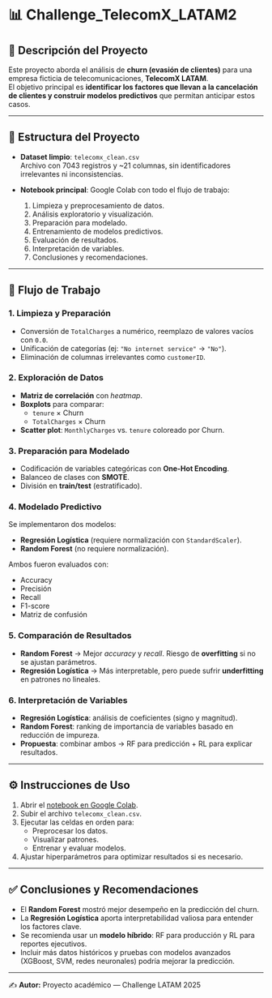 # 📊 Challenge_TelecomX_LATAM2

## 📌 Descripción del Proyecto
Este proyecto aborda el análisis de **churn (evasión de clientes)** para una empresa ficticia de telecomunicaciones, **TelecomX LATAM**.  
El objetivo principal es **identificar los factores que llevan a la cancelación de clientes y construir modelos predictivos** que permitan anticipar estos casos.

---

## 📂 Estructura del Proyecto
- **Dataset limpio**: `telecomx_clean.csv`  
  Archivo con 7043 registros y ~21 columnas, sin identificadores irrelevantes ni inconsistencias.
  
- **Notebook principal**: Google Colab con todo el flujo de trabajo:
  1. Limpieza y preprocesamiento de datos.
  2. Análisis exploratorio y visualización.
  3. Preparación para modelado.
  4. Entrenamiento de modelos predictivos.
  5. Evaluación de resultados.
  6. Interpretación de variables.
  7. Conclusiones y recomendaciones.

---

## 🔎 Flujo de Trabajo

### 1. Limpieza y Preparación
- Conversión de `TotalCharges` a numérico, reemplazo de valores vacíos con `0.0`.
- Unificación de categorías (ej: `"No internet service"` → `"No"`).
- Eliminación de columnas irrelevantes como `customerID`.

### 2. Exploración de Datos
- **Matriz de correlación** con *heatmap*.  
- **Boxplots** para comparar:
  - `tenure` × Churn  
  - `TotalCharges` × Churn  
- **Scatter plot**: `MonthlyCharges` vs. `tenure` coloreado por Churn.

### 3. Preparación para Modelado
- Codificación de variables categóricas con **One-Hot Encoding**.  
- Balanceo de clases con **SMOTE**.  
- División en **train/test** (estratificado).

### 4. Modelado Predictivo
Se implementaron dos modelos:

- **Regresión Logística** (requiere normalización con `StandardScaler`).
- **Random Forest** (no requiere normalización).

Ambos fueron evaluados con:
- Accuracy
- Precisión
- Recall
- F1-score
- Matriz de confusión

### 5. Comparación de Resultados
- **Random Forest** → Mejor *accuracy* y *recall*. Riesgo de **overfitting** si no se ajustan parámetros.  
- **Regresión Logística** → Más interpretable, pero puede sufrir **underfitting** en patrones no lineales.  

### 6. Interpretación de Variables
- **Regresión Logística**: análisis de coeficientes (signo y magnitud).  
- **Random Forest**: ranking de importancia de variables basado en reducción de impureza.  
- **Propuesta**: combinar ambos → RF para predicción + RL para explicar resultados.

---

## ⚙️ Instrucciones de Uso
1. Abrir el [notebook en Google Colab](https://colab.research.google.com/drive/1JvI3OKIZ7tsnT3bbDEm1Lht9ozG0jQwD?usp=sharing).  
2. Subir el archivo `telecomx_clean.csv`.  
3. Ejecutar las celdas en orden para:
   - Preprocesar los datos.
   - Visualizar patrones.
   - Entrenar y evaluar modelos.
4. Ajustar hiperparámetros para optimizar resultados si es necesario.

---

## ✅ Conclusiones y Recomendaciones
- El **Random Forest** mostró mejor desempeño en la predicción del churn.  
- La **Regresión Logística** aporta interpretabilidad valiosa para entender los factores clave.  
- Se recomienda usar un **modelo híbrido**: RF para producción y RL para reportes ejecutivos.  
- Incluir más datos históricos y pruebas con modelos avanzados (XGBoost, SVM, redes neuronales) podría mejorar la predicción.

---

✍️ **Autor:** Proyecto académico — Challenge LATAM 2025  
